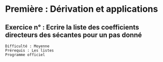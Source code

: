 # Première : Dérivation et applications

## Exercice n° : Ecrire la liste des coefficients directeurs des sécantes pour un pas donné
`Difficulté : Moyenne`  
`Prérequis : Les listes`  
`Programme officiel`

